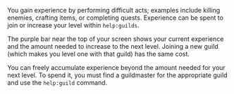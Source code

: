You gain experience by performing difficult acts; examples include killing
enemies, crafting items, or completing quests. Experience can be spent to join
or increase your level within `help:guilds`.

The purple bar near the top of your screen shows your current experience and the
amount needed to increase to the next level. Joining a new guild (which
makes you level one with that guild) has the same cost.

You can freely accumulate experience beyond the amount needed for your next
level. To spend it, you must find a guildmaster for the appropriate guild and
use the `help:guild` command.
